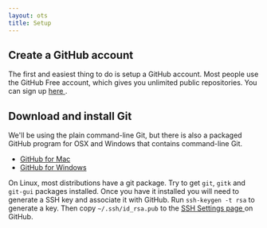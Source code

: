 ```yaml
---
layout: ots
title: Setup
---
```


## Create a GitHub account

The first and easiest thing to do is setup a GitHub account. Most people use the
GitHub Free account, which gives you unlimited public repositories. You can sign
up [ here ]( https://github.com/signup/free ).

## Download and install Git

We'll be using the plain command-line Git, but there is also a packaged GitHub
program for OSX and Windows that contains command-line Git.

* [ GitHub for Mac ]( http://mac.github.com/ )
* [ GitHub for Windows ]( http://windows.github.com/ )

On Linux, most distributions have a git package. Try to get `git`, `gitk` and `git-gui`
packages installed. Once you have it installed you will need to generate a SSH key
and associate it with GitHub. Run `ssh-keygen -t rsa` to generate a key. Then copy
`~/.ssh/id_rsa.pub` to the [ SSH Settings page ]( https://github.com/settings/ssh ) on GitHub.

